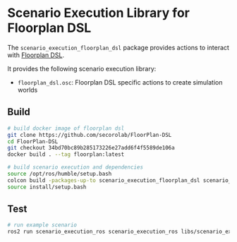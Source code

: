 # Scenario Execution Library for Floorplan DSL

The `scenario_execution_floorplan_dsl` package provides actions to interact with [Floorplan DSL](https://github.com/secorolab/FloorPlan-DSL).

It provides the following scenario execution library:

- `floorplan_dsl.osc`: Floorplan DSL specific actions to create simulation worlds

## Build

``` bash
# build docker image of floorplan dsl
git clone https://github.com/secorolab/FloorPlan-DSL
cd FloorPlan-DSL
git checkout 34bd70bc89b285173226e27add6f4f5589de106a
docker build . --tag floorplan:latest

# build scenario execution and dependencies
source /opt/ros/humble/setup.bash
colcon build -packages-up-to scenario_execution_floorplan_dsl scenario_execution_ros scenario_execution_gazebo tb4_sim_scenario
source install/setup.bash
```

## Test

``` bash
# run example scenario
ros2 run scenario_execution_ros scenario_execution_ros libs/scenario_execution_floorplan_dsl/example/example.osc -t
```